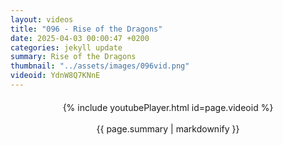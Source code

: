 ```yaml
---
layout: videos
title: "096 - Rise of the Dragons"
date: 2025-04-03 00:00:47 +0200
categories: jekyll update
summary: Rise of the Dragons
thumbnail: "../assets/images/096vid.png"
videoid: YdnW8Q7KNnE
---
```


<div style="text-align: center; margin-top: 20px;">
  {% include youtubePlayer.html id=page.videoid %}
  <p style="margin-top: 15px; font-size: 1.2em; color: #333;">
    <p>{{ page.summary | markdownify }}</p>
  </p>
</div>
